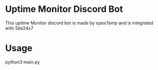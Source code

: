 # Uptime Monitor Discord Bot

This uptime Monitor discord bot is made by opex7amp and is integrated with Site24x7

# Usage
python3 main.py